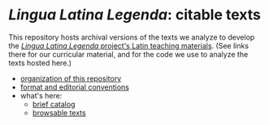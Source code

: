 

#  *Lingua Latina Legenda*: citable texts

This repository hosts archival versions of the texts we analyze to develop the [*Lingua Latina Legenda* project's Latin teaching materials](https://lingualatina.github.io/).  (See links there for our curricular material, and for the code we use to analyze the texts hosted here.)



- [organization of this repository](./files/)
- [format and editorial conventions](./formats/)
- what's here:
    - [brief catalog](./catalog/)
    - [browsable texts](./browsable/)
